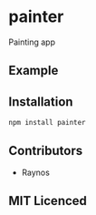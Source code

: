 # painter

Painting app

## Example

## Installation

`npm install painter`

## Contributors

 - Raynos

## MIT Licenced